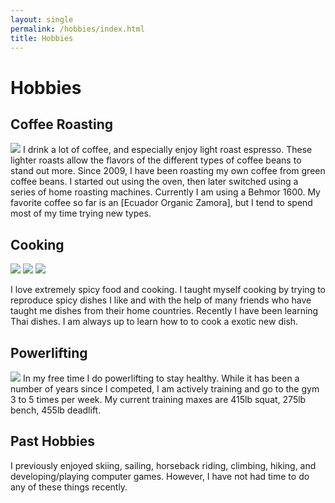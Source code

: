 ```yaml
---
layout: single
permalink: /hobbies/index.html
title: Hobbies
---
```


# Hobbies

## Coffee Roasting

<img src="/images/coffee.jpg" class="floatpic">
I drink a lot of coffee, and especially enjoy light roast espresso.
These lighter roasts allow the flavors of the different types of coffee
beans to stand out more.  Since 2009, I have been roasting my own coffee from
green coffee beans.  I started out using the oven, then later switched using
a series of home roasting machines.  Currently I am using a Behmor 1600.
My favorite coffee so far is an [Ecuador Organic Zamora], but I tend to
spend most of my time trying new types.

[Ecuador Organic Zamora]: http://www.sweetmarias.com/coffee.archive.2012.php?country=64#3880

## Cooking

<div class="third">
<img src="/images/food3.jpg">
<img src="/images/food1.jpg">
<img src="/images/food2.jpg">
</div>

I love extremely spicy food and cooking. I taught myself cooking by trying
to reproduce spicy dishes I like and with the help of many friends who have
taught me dishes from their home countries. Recently I have been learning
Thai dishes.  I am always up to learn how to to cook a exotic new dish.

## Powerlifting

<img src="/images/baystate_meet_042_scaled.jpg" class="floatpic">
In my free time I do powerlifting to stay healthy.  While it has been a
number of years since I competed, I am actively training and go to the gym
3 to 5 times per week.  My current training maxes are 415lb squat, 275lb bench,
455lb deadlift.

## Past Hobbies

I previously enjoyed skiing, sailing, horseback riding, climbing, hiking,
and developing/playing computer games. However, I have not had time to do
any of these things recently.

